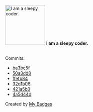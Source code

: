 <img src="https://my-badges.github.io/my-badges/sleepy-coder.png" alt="I am a sleepy coder." title="I am a sleepy coder." width="128">
<strong>I am a sleepy coder.</strong>
<br><br>

Commits:

- <a href="https://github.com/RAHULKRISHNAKR/KTU-BTech-S7-Cloud-Computing-Lab/commit/ba3bc5fc4022a6e19f9f0aaa87b7e7c5712495b6">ba3bc5f</a>
- <a href="https://github.com/RAHULKRISHNAKR/Encide-Vibethon/commit/50a3dd8e83a53e1279630dde23989128549cc4b4">50a3dd8</a>
- <a href="https://github.com/RAHULKRISHNAKR/Spam-Email-Detection-Using-Tensorflow/commit/ffefb846f6922251ddcbc71f94db238d9753f88d">ffefb84</a>
- <a href="https://github.com/RAHULKRISHNAKR/Spam-Email-Detection-Using-Tensorflow/commit/32d1b063c92784ee06c1ca991add624975327993">32d1b06</a>
- <a href="https://github.com/RAHULKRISHNAKR/Spam-Email-Detection-Using-Tensorflow/commit/421a5b00702940ff314dad8c3c0d965ff48b0ea6">421a5b0</a>
- <a href="https://github.com/stone-PETER/KeralaHacks/commit/4a5d44d68f5f672f84d0fb86edcc93721b80b3be">4a5d44d</a>


Created by <a href="https://github.com/my-badges/my-badges">My Badges</a>